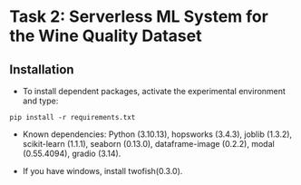 # Task 2: Serverless ML System for the Wine Quality Dataset

## Installation

- To install dependent packages, activate the experimental environment and type: <br>

```
pip install -r requirements.txt
```

- Known dependencies: Python (3.10.13), hopsworks (3.4.3), joblib (1.3.2), scikit-learn (1.1.1), seaborn (0.13.0), dataframe-image (0.2.2), modal (0.55.4094), gradio (3.14).

- If you have windows, install twofish(0.3.0).
